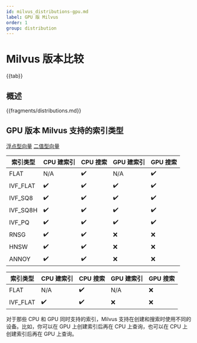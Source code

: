 ```yaml
---
id: milvus_distributions-gpu.md
label: GPU 版 Milvus
order: 1
group: distribution
---
```


# Milvus 版本比较

{{tab}} 

## 概述

{{fragments/distributions.md}}


## GPU 版本 Milvus 支持的索引类型

<div class="filter">
<a href="#floating">浮点型向量</a> <a href="#binary">二值型向量</a>
</div>

<div class="table-wrapper filter-floating" markdown="block">

| 索引类型  | CPU 建索引        | CPU 搜索       | GPU 建索引           | GPU 搜索         |
| -------- | ----------------- | ------------- | -------------------- | --------------- |
| FLAT     | N/A                | ✔️            | N/A                  | ✔️            |
| IVF_FLAT | ✔️                | ✔️            | ✔️                  | ✔️             |
| IVF_SQ8  | ✔️                | ✔️            | ✔️                  | ✔️             |
| IVF_SQ8H | ✔️                | ✔️            | ✔️                  | ✔️             |
| IVF_PQ   | ✔️                | ✔️            | ✔️                  | ✔️             |
| RNSG     | ✔️                | ✔️            | ❌                 | ❌              |
| HNSW     | ✔️                | ✔️            | ❌                 | ❌              |
| ANNOY    | ✔️                | ✔️            | ❌                 | ❌              |

</div>


<div class="table-wrapper  filter-binary" markdown="block">

| 索引类型  | CPU 建索引        | CPU 搜索       | GPU 建索引           | GPU 搜索        |
| --------- | ---------------- | -------------- | ------------------- | --------------- |
| FLAT       | N/A              | ✔️            | N/A                 | ❌             |
| IVF_FLAT   | ✔️              | ✔️             | ❌                 | ❌             |

</div>
<div class="alert note">
对于那些 CPU 和 GPU 同时支持的索引，Milvus 支持在创建和搜索时使用不同的设备。比如，你可以在 GPU 上创建索引后再在 CPU 上查询，也可以在 CPU 上创建索引后再在 GPU 上查询。
</div>